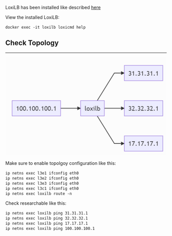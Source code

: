 
LoxiLB has been installed like described [here](https://loxilb-io.github.io/loxilbdocs/run/)

View the installed LoxiLB:
```
docker exec -it loxilb loxicmd help
```

## Check Topology
---

![diagram](./assets/topology.png)

Make sure to enable topolgoy configuration like this:

```
ip netns exec l3e1 ifconfig eth0
ip netns exec l3e2 ifconfig eth0
ip netns exec l3e3 ifconfig eth0
ip netns exec l3c1 ifconfig eth0
ip netns exec loxilb route -n
```

Check researchable like this:

```
ip netns exec loxilb ping 31.31.31.1 
ip netns exec loxilb ping 32.32.32.1 
ip netns exec loxilb ping 17.17.17.1 
ip netns exec loxilb ping 100.100.100.1 
```
